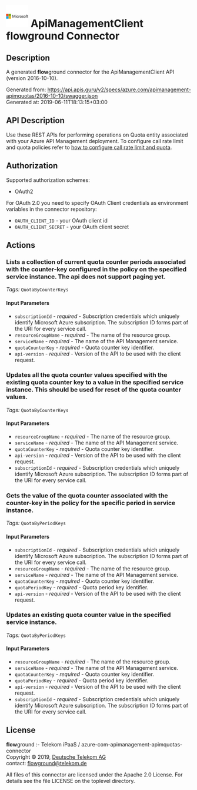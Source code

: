 # ![LOGO](logo.png) ApiManagementClient **flow**ground Connector

## Description

A generated **flow**ground connector for the ApiManagementClient API (version 2016-10-10).

Generated from: https://api.apis.guru/v2/specs/azure.com/apimanagement-apimquotas/2016-10-10/swagger.json<br/>
Generated at: 2019-06-11T18:13:15+03:00

## API Description

Use these REST APIs for performing operations on Quota entity associated with your Azure API Management deployment. To configure call rate limit and quota policies refer to [how to configure call rate limit and quota](https://docs.microsoft.com/en-us/azure/api-management/api-management-howto-product-with-rules#a-namepolicies-ato-configure-call-rate-limit-and-quota-policies).

## Authorization

Supported authorization schemes:
- OAuth2

For OAuth 2.0 you need to specify OAuth Client credentials as environment variables in the connector repository:
* `OAUTH_CLIENT_ID` - your OAuth client id
* `OAUTH_CLIENT_SECRET` - your OAuth client secret

## Actions

### Lists a collection of current quota counter periods associated with the counter-key configured in the policy on the specified service instance. The api does not support paging yet.

*Tags:* `QuotaByCounterKeys`

#### Input Parameters
* `subscriptionId` - _required_ - Subscription credentials which uniquely identify Microsoft Azure subscription. The subscription ID forms part of the URI for every service call.
* `resourceGroupName` - _required_ - The name of the resource group.
* `serviceName` - _required_ - The name of the API Management service.
* `quotaCounterKey` - _required_ - Quota counter key identifier.
* `api-version` - _required_ - Version of the API to be used with the client request.

### Updates all the quota counter values specified with the existing quota counter key to a value in the specified service instance. This should be used for reset of the quota counter values.

*Tags:* `QuotaByCounterKeys`

#### Input Parameters
* `resourceGroupName` - _required_ - The name of the resource group.
* `serviceName` - _required_ - The name of the API Management service.
* `quotaCounterKey` - _required_ - Quota counter key identifier.
* `api-version` - _required_ - Version of the API to be used with the client request.
* `subscriptionId` - _required_ - Subscription credentials which uniquely identify Microsoft Azure subscription. The subscription ID forms part of the URI for every service call.

### Gets the value of the quota counter associated with the counter-key in the policy for the specific period in service instance.

*Tags:* `QuotaByPeriodKeys`

#### Input Parameters
* `subscriptionId` - _required_ - Subscription credentials which uniquely identify Microsoft Azure subscription. The subscription ID forms part of the URI for every service call.
* `resourceGroupName` - _required_ - The name of the resource group.
* `serviceName` - _required_ - The name of the API Management service.
* `quotaCounterKey` - _required_ - Quota counter key identifier.
* `quotaPeriodKey` - _required_ - Quota period key identifier.
* `api-version` - _required_ - Version of the API to be used with the client request.

### Updates an existing quota counter value in the specified service instance.

*Tags:* `QuotaByPeriodKeys`

#### Input Parameters
* `resourceGroupName` - _required_ - The name of the resource group.
* `serviceName` - _required_ - The name of the API Management service.
* `quotaCounterKey` - _required_ - Quota counter key identifier.
* `quotaPeriodKey` - _required_ - Quota period key identifier.
* `api-version` - _required_ - Version of the API to be used with the client request.
* `subscriptionId` - _required_ - Subscription credentials which uniquely identify Microsoft Azure subscription. The subscription ID forms part of the URI for every service call.

## License

**flow**ground :- Telekom iPaaS / azure-com-apimanagement-apimquotas-connector<br/>
Copyright © 2019, [Deutsche Telekom AG](https://www.telekom.de)<br/>
contact: flowground@telekom.de

All files of this connector are licensed under the Apache 2.0 License. For details
see the file LICENSE on the toplevel directory.
